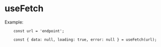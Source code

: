 # useFetch

Example:

```
    const url = 'endpoint';

    const { data: null, loading: true, error: null } = useFetch(url);
```
